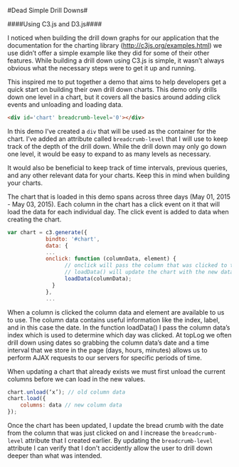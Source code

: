 #Dead Simple Drill Downs#

####Using C3.js and D3.js####

I noticed when building the drill down graphs for our application that the documentation for the charting library (http://c3js.org/examples.html) we use didn’t offer a simple example like they did for some of their other features. While building a drill down using C3.js is simple, it wasn’t always obvious what the necessary steps were to get it up and running. 

This inspired me to put together a demo that aims to help developers get a quick start on building their own drill down charts. This demo only drills down one level in a chart, but it covers all the basics around adding click events and unloading and loading data. 

```html
<div id='chart' breadcrumb-level='0'></div>
```

In this demo I’ve created a `div` that will be used as the container for the chart. I’ve added an attribute called `breadcrumb-level` that I will use to keep track of the depth of the drill down. While the drill down may only go down one level, it would be easy to expand to as many levels as necessary. 

It would also be beneficial to keep track of time intervals, previous queries, and any other relevant data for your charts. Keep this in mind when building your charts.

The chart that is loaded in this demo spans across three days (May 01, 2015 - May 03, 2015). Each column in the chart has a click event on it that will load the data for each individual day. The click event is added to data when creating the chart.

```javascript
var chart = c3.generate({
            bindto: '#chart',
            data: {
            ...
            onclick: function (columnData, element) {
                  // onclick will pass the column that was clicked to the function loadData()
                  // loadData() will update the chart with the new data
                  loadData(columnData);
              }
            },
            ...
```

When a column is clicked the column data and element are available to us to use. The column data contains useful information like the index, label, and in this case the date. In the function loadData() I pass the column data’s index which is used to determine which day was clicked. At topLog we often drill down using dates so grabbing the column data’s date and a time interval that we store in the page (days, hours, minutes) allows us to perform AJAX requests to our servers for specific periods of time. 

When updating a chart that already exists we must first unload the current columns before we can load in the new values.

```javascript
chart.unload(‘x’); // old column data
chart.load({
    columns: data // new column data                
});
```

Once the chart has been updated, I update the bread crumb with the date from the column that was just clicked on and I increase the `breadcrumb-level` attribute that I created earlier. By updating the `breadcrumb-level` attribute I can verify that I don't accidently allow the user to drill down deeper than what was intended.


